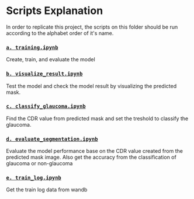 # Scripts Explanation
In order to replicate this project, the scripts on this folder should be run according to the alphabet order of it's name.

### [`a. training.ipynb`](a.%20training.ipynb)
Create, train, and evaluate the model

### [`b. visualize_result.ipynb`](b.%20visualize_result.ipynb)
Test the model and check the model result by visualizing the predicted mask.

### [`c. classify_glaucoma.ipynb`](c.%20classify_glaucoma.ipynb)
Find the CDR value from predicted mask and set the treshold to classify the glaucoma.

### [`d. evaluate_segmentation.ipynb`](d.%20evaluate_segmentation.ipynb)
Evaluate the model performance base on the CDR value created from the predicted mask image. Also get the accuracy from the classification of glaucoma or non-glaucoma

### [`e. train_log.ipynb`](e.%20train_log.ipynb)
Get the train log data from wandb